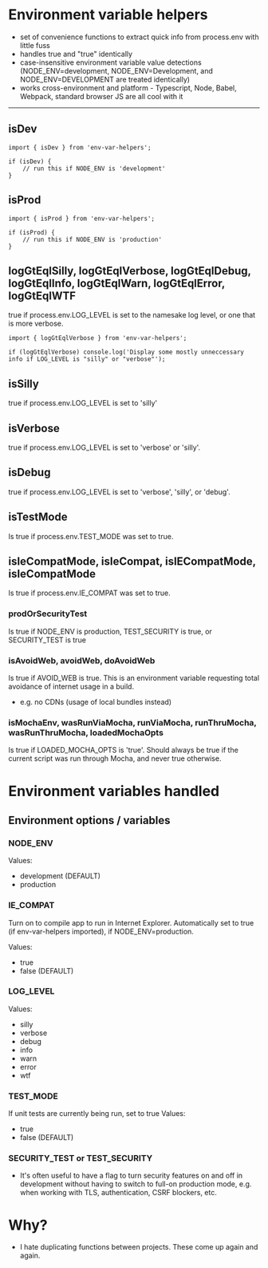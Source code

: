 Environment variable helpers
============================

*   set of convenience functions to extract quick info from process.env with little fuss
*   handles true and "true" identically
*   case-insensitive environment variable value detections (NODE_ENV=development, NODE_ENV=Development, and NODE_ENV=DEVELOPMENT are treated identically)
*   works cross-environment and platform - Typescript, Node, Babel, Webpack, standard browser JS are all cool with it 

----
## isDev
    import { isDev } from 'env-var-helpers';

    if (isDev) {
        // run this if NODE_ENV is 'development'
    }

## isProd
    import { isProd } from 'env-var-helpers';

    if (isProd) {
        // run this if NODE_ENV is 'production'
    }

## logGtEqlSilly, logGtEqlVerbose, logGtEqlDebug, logGtEqlInfo, logGtEqlWarn, logGtEqlError, logGtEqlWTF
true if process.env.LOG_LEVEL is set to the namesake log level, or one that is more verbose.

    import { logGtEqlVerbose } from 'env-var-helpers';

    if (logGtEqlVerbose) console.log('Display some mostly unneccessary info if LOG_LEVEL is "silly" or "verbose"');

## isSilly
true if process.env.LOG_LEVEL is set to 'silly'

## isVerbose
true if process.env.LOG_LEVEL is set to 'verbose' or 'silly'.

## isDebug
true if process.env.LOG_LEVEL is set to 'verbose', 'silly', or 'debug'.

## isTestMode
Is true if process.env.TEST_MODE was set to true.

## isIeCompatMode, isIeCompat, isIECompatMode, isIeCompatMode
Is true if process.env.IE_COMPAT was set to true.

### prodOrSecurityTest
Is true if NODE_ENV is production, TEST_SECURITY is true, or SECURITY_TEST is true

### isAvoidWeb, avoidWeb, doAvoidWeb
Is true if AVOID_WEB is true.
This is an environment variable requesting total avoidance of internet usage in a build.
*   e.g. no CDNs (usage of local bundles instead)

### isMochaEnv, wasRunViaMocha, runViaMocha, runThruMocha, wasRunThruMocha, loadedMochaOpts
Is true if LOADED_MOCHA_OPTS is 'true'.
Should always be true if the current script was run through Mocha, and never true otherwise.


Environment variables handled
=============================

Environment options / variables
-------------------------------
### NODE_ENV
Values:
*   development (DEFAULT)
*   production

### IE_COMPAT
Turn on to compile app to run in Internet Explorer.
Automatically set to true (if env-var-helpers imported), if NODE_ENV=production.

Values:
*   true
*   false (DEFAULT)

### LOG_LEVEL
Values:
*   silly
*   verbose
*   debug
*   info
*   warn
*   error
*   wtf

### TEST_MODE
If unit tests are currently being run, set to true
Values:
*   true
*   false (DEFAULT)

### SECURITY_TEST   or   TEST_SECURITY
*   It's often useful to have a flag to turn security features on and off in development without having to switch to full-on production mode, e.g. when working with TLS, authentication, CSRF blockers, etc.

# Why?
*   I hate duplicating functions between projects. These come up again and again.
